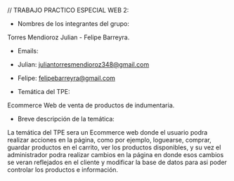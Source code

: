 // TRABAJO PRACTICO ESPECIAL WEB 2:

- Nombres de los integrantes del grupo:

Torres Mendioroz Julian - Felipe Barreyra.

- Emails:

- Julian: juliantorresmendioroz348@gmail.com

- Felipe: felipebarreyra@gmail.com

- Temática del TPE:

Ecommerce Web de venta de productos de indumentaria.

- Breve descripción de la temática:

La temática del TPE sera un Ecommerce web donde el usuario podra realizar acciones en la página, como por ejemplo, loguearse, comprar, guardar productos en el carrito, ver los productos disponibles, y su vez el administrador podra realizar cambios en la página en donde esos cambios se veran reflejados en el cliente y modificar la base de datos para asi poder controlar los productos e información.
